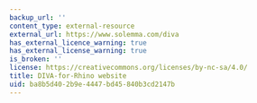 ```yaml
---
backup_url: ''
content_type: external-resource
external_url: https://www.solemma.com/diva
has_external_licence_warning: true
has_external_license_warning: true
is_broken: ''
license: https://creativecommons.org/licenses/by-nc-sa/4.0/
title: DIVA-for-Rhino website
uid: ba8b5d40-2b9e-4447-bd45-840b3cd2147b
---
```

